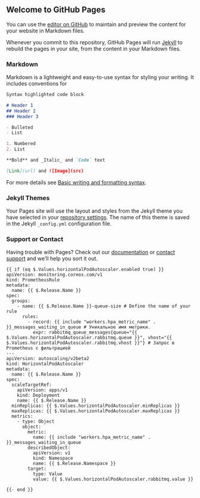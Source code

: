 ## Welcome to GitHub Pages

You can use the [editor on GitHub](https://github.com/wirwolf/test/edit/gh-pages/index.md) to maintain and preview the content for your website in Markdown files.

Whenever you commit to this repository, GitHub Pages will run [Jekyll](https://jekyllrb.com/) to rebuild the pages in your site, from the content in your Markdown files.

### Markdown

Markdown is a lightweight and easy-to-use syntax for styling your writing. It includes conventions for

```markdown
Syntax highlighted code block

# Header 1
## Header 2
### Header 3

- Bulleted
- List

1. Numbered
2. List

**Bold** and _Italic_ and `Code` text

[Link](url) and ![Image](src)
```

For more details see [Basic writing and formatting syntax](https://docs.github.com/en/github/writing-on-github/getting-started-with-writing-and-formatting-on-github/basic-writing-and-formatting-syntax).

### Jekyll Themes

Your Pages site will use the layout and styles from the Jekyll theme you have selected in your [repository settings](https://github.com/wirwolf/test/settings/pages). The name of this theme is saved in the Jekyll `_config.yml` configuration file.

### Support or Contact

Having trouble with Pages? Check out our [documentation](https://docs.github.com/categories/github-pages-basics/) or [contact support](https://support.github.com/contact) and we’ll help you sort it out.

```
{{ if (eq $.Values.horizontalPodAutoscaler.enabled true) }}
apiVersion: monitoring.coreos.com/v1
kind: PrometheusRule
metadata:
  name: {{ $.Release.Name }}
spec:
  groups:
    - name: {{ $.Release.Name }}-queue-size # Define the name of your rule
      rules:
        - record: {{ include "workers.hpa_metric_name" . }}_messages_waiting_in_queue # Уникальное имя метрики.
          expr: rabbitmq_queue_messages{queue="{{ $.Values.horizontalPodAutoscaler.rabbitmq.queue }}", vhost="{{ $.Values.horizontalPodAutoscaler.rabbitmq.vhost }}"} # Запрос в Prometheus c фильтрацией 
---
apiVersion: autoscaling/v2beta2
kind: HorizontalPodAutoscaler
metadata:
  name: {{ $.Release.Name }}
spec:
  scaleTargetRef:
    apiVersion: apps/v1
    kind: Deployment
    name: {{ $.Release.Name }}
  minReplicas: {{ $.Values.horizontalPodAutoscaler.minReplicas }}
  maxReplicas: {{ $.Values.horizontalPodAutoscaler.maxReplicas }}
  metrics:
    - type: Object
      object:
        metric:
          name: {{ include "workers.hpa_metric_name" . }}_messages_waiting_in_queue
        describedObject:
          apiVersion: v1
          kind: Namespace
          name: {{ $.Release.Namespace }}
        target:
          type: Value
          value: {{ $.Values.horizontalPodAutoscaler.rabbitmq.value }}

{{- end }}
```

